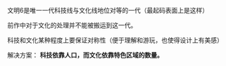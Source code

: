 文明6是唯一一代科技线与文化线地位对等的一代（最起码表面上是这样）

前作中对于文化的处理并不能被搬运到这一代。

科技和文化某种程度上要保证对称性（便于理解和游玩，也使得设计上有美感）

解决方案：
**科技依靠人口，而文化依靠特色区域的数量。**